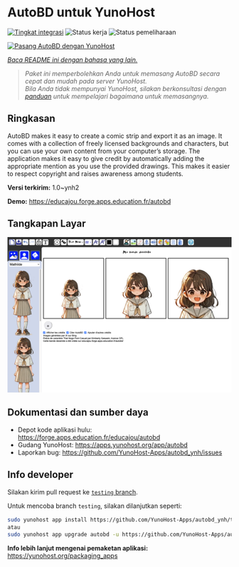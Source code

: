 <!--
N.B.: README ini dibuat secara otomatis oleh <https://github.com/YunoHost/apps/tree/master/tools/readme_generator>
Ini TIDAK boleh diedit dengan tangan.
-->

# AutoBD untuk YunoHost

[![Tingkat integrasi](https://dash.yunohost.org/integration/autobd.svg)](https://ci-apps.yunohost.org/ci/apps/autobd/) ![Status kerja](https://ci-apps.yunohost.org/ci/badges/autobd.status.svg) ![Status pemeliharaan](https://ci-apps.yunohost.org/ci/badges/autobd.maintain.svg)

[![Pasang AutoBD dengan YunoHost](https://install-app.yunohost.org/install-with-yunohost.svg)](https://install-app.yunohost.org/?app=autobd)

*[Baca README ini dengan bahasa yang lain.](./ALL_README.md)*

> *Paket ini memperbolehkan Anda untuk memasang AutoBD secara cepat dan mudah pada server YunoHost.*  
> *Bila Anda tidak mempunyai YunoHost, silakan berkonsultasi dengan [panduan](https://yunohost.org/install) untuk mempelajari bagaimana untuk memasangnya.*

## Ringkasan

AutoBD makes it easy to create a comic strip and export it as an image. It comes with a collection of freely licensed backgrounds and characters, but you can use your own content from your computer’s storage. The application makes it easy to give credit by automatically adding the appropriate mention as you use the provided drawings. This makes it easier to respect copyright and raises awareness among students.


**Versi terkirim:** 1.0~ynh2

**Demo:** <https://educajou.forge.apps.education.fr/autobd>

## Tangkapan Layar

![Tangkapan Layar pada AutoBD](./doc/screenshots/screenshot.png)

## Dokumentasi dan sumber daya

- Depot kode aplikasi hulu: <https://forge.apps.education.fr/educajou/autobd>
- Gudang YunoHost: <https://apps.yunohost.org/app/autobd>
- Laporkan bug: <https://github.com/YunoHost-Apps/autobd_ynh/issues>

## Info developer

Silakan kirim pull request ke [`testing` branch](https://github.com/YunoHost-Apps/autobd_ynh/tree/testing).

Untuk mencoba branch `testing`, silakan dilanjutkan seperti:

```bash
sudo yunohost app install https://github.com/YunoHost-Apps/autobd_ynh/tree/testing --debug
atau
sudo yunohost app upgrade autobd -u https://github.com/YunoHost-Apps/autobd_ynh/tree/testing --debug
```

**Info lebih lanjut mengenai pemaketan aplikasi:** <https://yunohost.org/packaging_apps>
